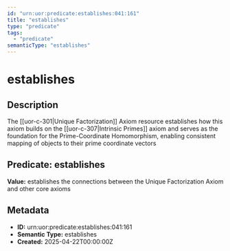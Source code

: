 ```yaml
---
id: "urn:uor:predicate:establishes:041:161"
title: "establishes"
type: "predicate"
tags:
  - "predicate"
semanticType: "establishes"
---
```


# establishes

## Description

The [[uor-c-301|Unique Factorization]] Axiom resource establishes how this axiom builds on the [[uor-c-307|Intrinsic Primes]] axiom and serves as the foundation for the Prime-Coordinate Homomorphism, enabling consistent mapping of objects to their prime coordinate vectors

## Predicate: establishes

**Value:** establishes the connections between the Unique Factorization Axiom and other core axioms

## Metadata

- **ID:** urn:uor:predicate:establishes:041:161
- **Semantic Type:** establishes
- **Created:** 2025-04-22T00:00:00Z

